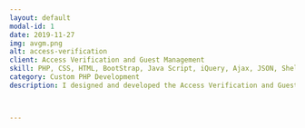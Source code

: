 ```yaml
---
layout: default
modal-id: 1
date: 2019-11-27
img: avgm.png
alt: access-verification
client: Access Verification and Guest Management
skill: PHP, CSS, HTML, BootStrap, Java Script, iQuery, Ajax, JSON, Shell Script, Cron Jobs, Apache, MySQL, Photoshop
category: Custom PHP Development
description: I designed and developed the Access Verification and Guest Management web application. This website is rich in functionalities and complex in logic. It integrates data resources from  multiple existing systems (Student and Restriction Data from SPIRE, Card Access System from CCURE, and Trespass Data from Police Department). The website has front end interface and administration interface, the users will have access based on their access roles and levels. Through the front end interface, security staff will check in or check out residents and guests, either by swiping their UMass UCard, drive license or by looking up their names. This web application manages residents and visitors and improves enforcement on visitors with judicial bans, trespass notices or campus sanctions. In the administration area, there are features to let administrator view and generate all kinds of reports, manage users access, set guest policy regarding guest limits per person/per living unit for specific time frame, set up events, add restrictions or trespass records, set up special housing records. On the web server, there are multiple cron jobs set up, cron jobs to import data from different data sources into this system, cron jobs to run hourly reports and daily reports and auto check out. This system is flexible, it is fully customized based on the processes and policies set by UMass Amherst. This website is used by Residential Hall Security Team every night in 52 residential halls, all year around. It has provided great value in improving UMass Amherst campus security. <br><br>I have worked through all phases of this project. I built the entire website from ground up. I received the Think Outside The Box Award in year 2014 and the Chancellor Citation Reward in year 2015 for developing this website.<ul><li>Met with stakeholders to define requirements, wrote requirement analysis</li><li>Communicate regularly and fluidly with all stakeholders. Provide accurate and consistent updates on project progress and status</li><li>Designed graphics, contents, application architecture and interface</li><li>Designed and created database tables. Set up index to improve performance</li><li>Developed the full stack application code (front end interface, back up application logic, data operations, cron jobs)</li><li>Developed test cases, worked along with Dev Ops team for unit and function tests</li><li>Wrote user instructions with details and screenshots to help end users. Wrote technical documentation to share knowledge with team members </li><li>Provide continuous user support and take accountability of the entire lifecycle of this website</li></ul><br><i>This website is IP restricted and only accessible from limited IP addresses.</i><img src="img/avgm/avgmsystems.JPG" class="img-responsive" alt="avgm systems">



---
```

